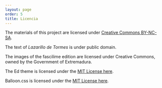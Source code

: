 ```yaml
---
layout: page
order: 5
title: Licencia
---
```


The materials of this project are licensed under [Creative Commons BY-NC-SA](https://creativecommons.org/licenses/by-nc-sa/4.0/).

The text of *Lazarillo de Tormes* is under public domain.

The images of the fascilime edition are licensed under Creative Commons, owned by the Government of Extremadura.

The Ed theme is licensed under the [MIT License here](https://github.com/elotroalex/ed/blob/master/LICENSE.md).

Balloon.css is licensed under the [MIT License here](https://github.com/kazzkiq/balloon.css/blob/master/LICENSE).
